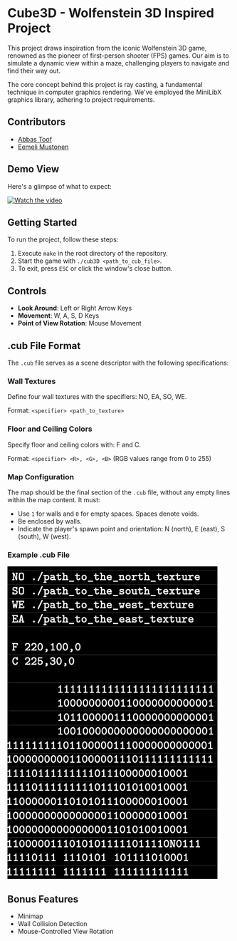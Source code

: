 # Cube3D - Wolfenstein 3D Inspired Project

This project draws inspiration from the iconic Wolfenstein 3D game, renowned as the pioneer of first-person shooter (FPS) games. Our aim is to simulate a dynamic view within a maze, challenging players to navigate and find their way out.

The core concept behind this project is ray casting, a fundamental technique in computer graphics rendering. We've employed the MiniLibX graphics library, adhering to project requirements.

## Contributors

- [Abbas Toof](https://github.com/abbastoof)
- [Eemeli Mustonen](https://github.com/eemuston/cub3d)


## Demo View

Here's a glimpse of what to expect:

[![Watch the video](http://img.youtube.com/vi/SMFE3QZWZ0Q/0.jpg)](http://www.youtube.com/watch?v=SMFE3QZWZ0Q)

## Getting Started

To run the project, follow these steps:

1. Execute `make` in the root directory of the repository.
2. Start the game with `./cub3D <path_to_cub_file>`.
3. To exit, press `ESC` or click the window's close button.

## Controls

- **Look Around**: Left or Right Arrow Keys
- **Movement**: W, A, S, D Keys
- **Point of View Rotation**: Mouse Movement

## .cub File Format

The `.cub` file serves as a scene descriptor with the following specifications:

### Wall Textures

Define four wall textures with the specifiers: NO, EA, SO, WE.

Format: `<specifier> <path_to_texture>`

### Floor and Ceiling Colors

Specify floor and ceiling colors with: F and C.

Format: `<specifier> <R>, <G>, <B>` (RGB values range from 0 to 255)

### Map Configuration

The map should be the final section of the `.cub` file, without any empty lines within the map content. It must:

- Use `1` for walls and `0` for empty spaces. Spaces denote voids.
- Be enclosed by walls.
- Indicate the player's spawn point and orientation: N (north), E (east), S (south), W (west).

### Example .cub File

![Example Map](map.png)

## Bonus Features

- Minimap
- Wall Collision Detection
- Mouse-Controlled View Rotation
